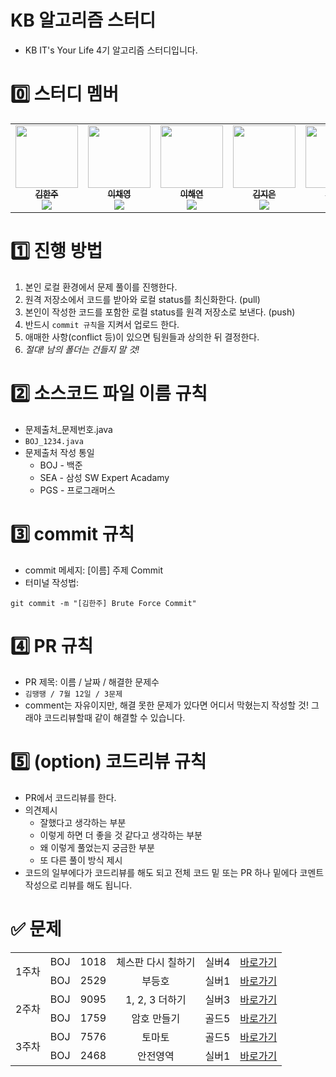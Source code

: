# KB 알고리즘 스터디

- KB IT's Your Life 4기 알고리즘 스터디입니다.

# 0️⃣ 스터디 멤버

<table>
    <tr>
        <td align="center">
	    <a href="https://github.com/rlagkswn00">
	    	<img src="https://avatars.githubusercontent.com/u/56250226?v=4" width="100px;" alt=""/>
	    	<br/>
	    	<sub>
	    	<b>김한주</b>
	    	<br/>
	    	<img src="https://us-central1-progress-markdown.cloudfunctions.net/progress/100"/>
	        </sub>
	    </a>
	    <br />
	</td>
        <td align="center">
	    <a href="https://github.com/lcy923">
	    	<img src="https://avatars.githubusercontent.com/u/81132057?v=4" width="100px;" alt=""/>
	    	<br/>
	    	<sub>
	    	<b>이채영</b>
	    	<br/>
	    	<img src="https://us-central1-progress-markdown.cloudfunctions.net/progress/100"/>
	        </sub>
	    </a>
	    <br />
	</td>
        <td align="center">
	    <a href="https://github.com/gaamjaa">
	    	<img src="https://avatars.githubusercontent.com/u/49315208?v=4" width="100px;" alt=""/>
	    	<br/>
	    	<sub>
	    	<b>이해연</b>
	    	<br/>
	    	<img src="https://us-central1-progress-markdown.cloudfunctions.net/progress/100"/>
	        </sub>
	    </a>
	    <br />
	</td>
	<td align="center">
	    <a href="https://github.com/mellykim123">
	    	<img src="https://avatars.githubusercontent.com/u/78676660?v=4" width="100px;" alt=""/>
	    	<br/>
	    	<sub>
	    	<b>김지은</b>
	    	<br/>
	    	<img src="https://us-central1-progress-markdown.cloudfunctions.net/progress/100"/>
	        </sub>
	    </a>
	    <br />
	</td>
	<td align="center">
	    <a href="https://github.com/kseop">
	    	<img src="https://avatars.githubusercontent.com/u/42964809?v=4" width="100px;" alt=""/>
	    	<br/>
	    	<sub>
	    	<b>강태섭</b>
	    	<br/>
	    	<img src="https://us-central1-progress-markdown.cloudfunctions.net/progress/100"/>
	        </sub>
	    </a>
	    <br />
	</td>
    </tr>
</table>

# 1️⃣ 진행 방법

1. 본인 로컬 환경에서 문제 풀이를 진행한다.
2. 원격 저장소에서 코드를 받아와 로컬 status를 최신화한다. (pull)
3. 본인이 작성한 코드를 포함한 로컬 status를 원격 저장소로 보낸다. (push)
4. 반드시 `commit 규칙`을 지켜서 업로드 한다.
5. 애매한 사항(conflict 등)이 있으면 팀원들과 상의한 뒤 결정한다.
6. _절대! 남의 폴더는 건들지 말 것!_

# 2️⃣ 소스코드 파일 이름 규칙

- 문제출처\_문제번호.java
- `BOJ_1234.java`
- 문제출처 작성 통일
  - BOJ - 백준
  - SEA - 삼성 SW Expert Acadamy
  - PGS - 프로그래머스

# 3️⃣ commit 규칙

- commit 메세지: [이름] 주제 Commit
- 터미널 작성법:

```shell
git commit -m "[김한주] Brute Force Commit"
```

# 4️⃣ PR 규칙

- PR 제목: 이름 / 날짜 / 해결한 문제수
- `김땡땡 / 7월 12일 / 3문제`
- comment는 자유이지만, 해결 못한 문제가 있다면 어디서 막혔는지 작성할 것! 그래야 코드리뷰할때 같이 해결할 수 있습니다.

# 5️⃣ (option) 코드리뷰 규칙

- PR에서 코드리뷰를 한다.
- 의견제시
  - 잘했다고 생각하는 부분
  - 이렇게 하면 더 좋을 것 같다고 생각하는 부분
  - 왜 이렇게 풀었는지 궁금한 부분
  - 또 다른 풀이 방식 제시
- 코드의 일부에다가 코드리뷰를 해도 되고 전체 코드 밑 또는 PR 하나 밑에다 코멘트 작성으로 리뷰를 해도 됩니다.

# ✅ 문제

<table>
    <!-- 23.07.10 문제 -->
    <tr style="text-align: center">
        <td rowspan="2">1주차</td>
        <td>BOJ</td><td>1018</td><td>체스판 다시 칠하기</td><td>실버4</td>
        <td><a href="https://www.acmicpc.net/problem/1018">바로가기</a></td>
    </tr>
    <tr style="text-align: center">
        <td>BOJ</td><td>2529</td><td>부등호</td><td>실버1</td>
        <td><a href="https://www.acmicpc.net/problem/2529">바로가기</a></td>
    </tr>
	<tr style="text-align: center">
        <td rowspan="2">2주차</td>
        <td>BOJ</td><td>9095</td><td>1, 2, 3 더하기</td><td>실버3</td>
        <td><a href="https://www.acmicpc.net/problem/9095">바로가기</a></td>
    </tr>
    <tr style="text-align: center">
        <td>BOJ</td><td>1759</td><td>암호 만들기</td><td>골드5</td>
        <td><a href="https://www.acmicpc.net/problem/1759">바로가기</a></td>
    </tr>
	<!-- 23.08.05 문제 -->
    <tr style="text-align: center">
        <td rowspan="3">3주차</td>
        <td>BOJ</td><td>7576</td><td>토마토</td><td>골드5</td>
        <td><a href="https://www.acmicpc.net/problem/7576">바로가기</a></td>
    </tr>
    <tr style="text-align: center">
        <td>BOJ</td><td>2468</td><td>안전영역</td><td>실버1</td>
        <td><a href="https://www.acmicpc.net/problem/2468">바로가기</a></td>
    </tr>
</table>
